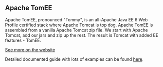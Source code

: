 ## Apache TomEE

Apache TomEE, pronounced "Tommy", is an all-Apache Java EE 6 Web Profile certified stack where Apache Tomcat is top dog. Apache TomEE is assembled from a vanilla Apache Tomcat zip file. We start with Apache Tomcat, add our jars and zip up the rest. The result is Tomcat with added EE features - TomEE.

[See more on the website](http://tomee.apache.org/apache-tomee.html)

Detailed documented guide with lots of examples can be found [here](http://tomee.apache.org/documentation.html).
